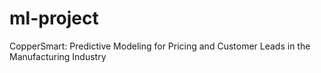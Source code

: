 # ml-project
CopperSmart: Predictive Modeling for Pricing and Customer Leads in the Manufacturing Industry
